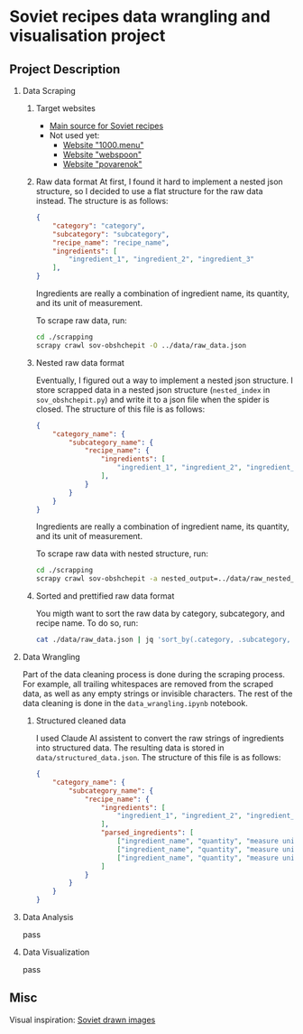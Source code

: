 # Soviet recipes data wrangling and visualisation project

## Project Description

1. Data Scraping
    1. Target websites
        - [Main source for Soviet recipes](https://sov-obshchepit.ru/)
        - Not used yet:
            - [Website "1000.menu"](https://1000.menu/catalog/recepty-sovetskix-vremen)
            - [Website "webspoon"](https://webspoon.ru/cuisine/kuhnja-sssr)
            - [Website "povarenok"](https://www.povarenok.ru/recipes/kitchen/101/?sort=date_create_asc&order=desc)
    2. Raw data format
        At first, I found it hard to implement a nested json structure, so I decided to use a flat structure for the raw data instead. The structure is as follows:

        ```json
        {
            "category": "category",
            "subcategory": "subcategory",
            "recipe_name": "recipe_name",
            "ingredients": [
                "ingredient_1", "ingredient_2", "ingredient_3"
            ],
        }
        ```

        Ingredients are really a combination of ingredient name, its quantity, and its unit of measurement.

        To scrape raw data, run:

        ```bash
        cd ./scrapping
        scrapy crawl sov-obshchepit -O ../data/raw_data.json
        ```

    3. Nested raw data format

        Eventually, I figured out a way to implement a nested json structure. I store scrapped data in a nested json structure (`nested_index` in `sov_obshchepit.py`) and write it to a json file when the spider is closed. The structure of this file is as follows:

        ```json
        {
            "category_name": {
                "subcategory_name": {
                    "recipe_name": {
                        "ingredients": [
                            "ingredient_1", "ingredient_2", "ingredient_3"
                        ],
                    }
                }
            }
        }
        ```

        Ingredients are really a combination of ingredient name, its quantity, and its unit of measurement.

        To scrape raw data with nested structure, run:

        ```bash
        cd ./scrapping
        scrapy crawl sov-obshchepit -a nested_output=../data/raw_nested_data.json
        ```

    4. Sorted and prettified raw data format

        You migth want to sort the raw data by category, subcategory, and recipe name. To do so, run:

        ```bash
        cat ./data/raw_data.json | jq 'sort_by(.category, .subcategory, .recipe_name)' > ./data/raw_data_sorted.json
        ```

2. Data Wrangling

    Part of the data cleaning process is done during the scraping process. For example, all trailing whitespaces are removed from the scraped data, as well as any empty strings or invisible characters. The rest of the data cleaning is done in the `data_wrangling.ipynb` notebook.

    1. Structured cleaned data

        I used Claude AI assistent to convert the raw strings of ingredients into structured data. The resulting data is stored in `data/structured_data.json`. The structure of this file is as follows:

        ```json
        {
            "category_name": {
                "subcategory_name": {
                    "recipe_name": {
                        "ingredients": [
                            "ingredient_1", "ingredient_2", "ingredient_3"
                        ],
                        "parsed_ingredients": [
                            ["ingredient_name", "quantity", "measure units"],
                            ["ingredient_name", "quantity", "measure units"],
                            ["ingredient_name", "quantity", "measure units"]
                        ]
                    }
                }
            }
        }
        ```

3. Data Analysis

    pass

4. Data Visualization

    pass

## Misc

Visual inspiration: [Soviet drawn images](https://trip-for-the-soul.ru/foto/chto-gotovili-v-sssr-na-kazhdyj-den.html)
